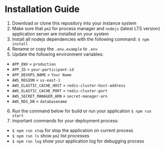 # Installation Guide
1. Download or clone this repository into your instance system
2. Make sure that `pm2` for process manager and `nodejs` (latest LTS version) application server are installed on your system
3. Install all nodejs dependencies with the following command:
	 `$ npm install`
4. Rename or copy the `.env.example` to `.env`
5. Update the following environment variables:
* `APP_ENV` = `production`
* `APP_ID` = `your-participant-id`
* `APP_DEVOPS_NAME` = `Your Name`
* `AWS_REGION` = `us-east-1`
* `AWS_ELASTIC_CACHE_HOST` = `redis-cluster-host-address`
* `AWS_ELASTIC_CACHE_PORT` = `redis-cluster-port`
* `AWS_SECRET_MANAGER_ARN` = `secret-manager-arn`
* `AWS_RDS_DB` = `databasename`
6. Run the command below for build or run your application
	`$ npm run start`
7. Important commands for your deployment process:
* `$ npm run stop` for stop the application on current process
* `$ npm run ls` show `pm2` list processes
* `$ npm run log` show your application log for debugging process
